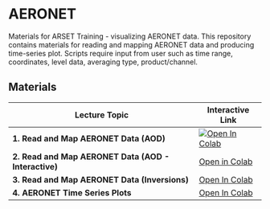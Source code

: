 # AERONET

Materials for ARSET Training - visualizing AERONET data. This repository contains materials for reading and mapping AERONET data and producing time-series plot. Scripts require input from user such as time range, coordinates, level data, averaging type, product/channel.

## Materials

| Lecture Topic               | Interactive Link                                                                                           |
|-----------------------------|------------------------------------------------------------------------------------------------------------|
| **1. Read and Map AERONET Data (AOD)** | [![Open In Colab](https://colab.research.google.com/assets/colab-badge.svg)](https://colab.research.google.com/drive/1137sHLtyfV8Y9n3M97nJEjMjn8Xi7oDC) |
| **2. Read and Map AERONET Data (AOD - Interactive)** | [Open in Colab](https://colab.research.google.com/drive/1K2K3Si00LO1_HXaPvr6hzDqXjSowA9ZZ) |
| **3. Read and Map AERONET Data (Inversions)** | [Open In Colab](https://colab.research.google.com/drive/1Q7Aoh39t4iRIcTae1rcST9NXjxDVDCgM) |
| **4. AERONET Time Series Plots** | [Open In Colab](https://colab.research.google.com/drive/13V4WAnA6dhQR1o2pHXZA0Wm2-H5Xk498) |
